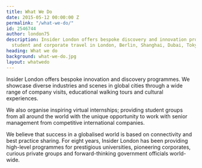 ```yaml
---
title: What We Do
date: 2015-05-12 00:00:00 Z
permalink: "/what-we-do/"
id: 2546744
author: london75
description: Insider London offers bespoke discovery and innovation programmes for
  student and corporate travel in London, Berlin, Shanghai, Dubai, Tokyo and more.
heading: What we do
background: what-we-do.jpg
layout: whatwedo
---
```


Insider London offers bespoke innovation and discovery programmes. We showcase diverse industries and scenes in global cities through a wide range of company visits, educational walking tours and cultural experiences. 

We also organise inspiring virtual internships; providing student groups from all around the world with the unique opportunity to work with senior management from competitive international companies. 

We believe that success in a globalised world is based on connectivity and best practice sharing. For eight years, Insider London has been providing high-level programmes for prestigious universities, pioneering corporates, curious private groups and forward-thinking government officials world-wide.
